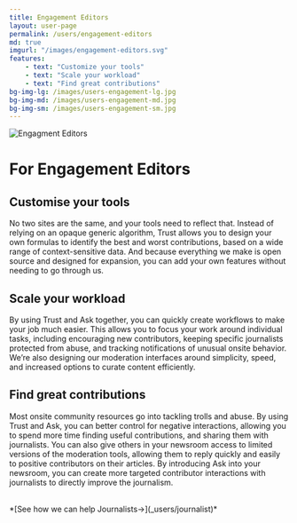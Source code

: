 ```yaml
---
title: Engagement Editors
layout: user-page
permalink: /users/engagement-editors
md: true
imgurl: "/images/engagement-editors.svg"
features:
    - text: "Customize your tools"
    - text: "Scale your workload"
    - text: "Find great contributions"
bg-img-lg: /images/users-engagement-lg.jpg
bg-img-md: /images/users-engagement-md.jpg
bg-img-sm: /images/users-engagement-sm.jpg
---
```


![Engagment Editors](/images/engagement-editors.svg)

# For Engagement Editors

## Customise your tools 

No two sites are the same, and your tools need to reflect that. Instead of relying on an opaque generic algorithm, Trust allows you to design your own formulas to identify the best and worst contributions, based on a wide range of context-sensitive data. And because everything we make is open source and designed for expansion, you can add your own features without needing to go through us.

## Scale your workload

By using Trust and Ask together, you can quickly create workflows to make your job much easier. This allows you to focus your work around individual tasks, including encouraging new contributors, keeping specific journalists protected from abuse, and tracking notifications of unusual onsite behavior. We’re also designing our moderation interfaces around simplicity, speed, and increased options to curate content efficiently.

## Find great contributions

Most onsite community resources go into tackling trolls and abuse. By using Trust and Ask, you can better control for negative interactions, allowing you to spend more time finding useful contributions, and sharing them with journalists. You can also give others in your newsroom access to limited versions of the moderation tools, allowing them to reply quickly and easily to positive contributors on their articles. By introducing Ask into your newsroom, you can create more targeted contributor interactions with journalists to directly improve the journalism.

<br />
*[See how we can help Journalists->](_users/journalist)*
